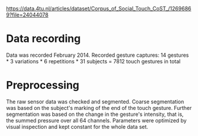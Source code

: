 https://data.4tu.nl/articles/dataset/Corpus_of_Social_Touch_CoST_/12696869?file=24044078

# Data recording
Data was recorded February 2014.
Recorded gesture captures: 14 gestures * 3 variations * 6 repetitions * 31 subjects = 7812 touch gestures in total

# Preprocessing
The raw sensor data was checked and segmented. Coarse segmentation was based on the subject's marking of the end of the 
touch gesture. Further segmentation was based on the change in the gesture's intensity, that is, the summed pressure over 
all 64 channels. Parameters were optimized by visual inspection and kept constant for the whole data set.   

